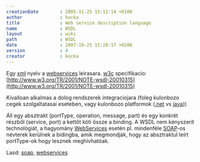 ```yaml
---
creationDate        : 2005-11-25 15:12:14 +0100 
author              : kocka 
title               : Web service description language 
name                : WSDL 
layout              : wiki 
path                : WSDL 
date                : 2007-10-25 15:28:17 +0200 
version             : 4 
creator             : kocka 
---
```

Egy [xml](XML.html) nyelv a [webservices](WebServices.html) leirasara. [w3c](w3c.html) specifikacio: [http://www.w3.org/TR/2001/NOTE-wsdl-20010315](http://www.w3.org/TR/2001/NOTE-wsdl-20010315)

Kivalloan alkalmas a dolog rendszerek integraciojara (foleg kulonbozo cegek szolgaltatasai eseteben, vagy kulonbozo platformok ([.net](.net.html) vs [java](java.html)))

Áll egy absztrakt (portType, operation, message, part) és egy konkrét részből (service, port) a kettőt köti össze a binding. A WSDL nem kényszerít technológiát, a hagyomány [WebServices](WebServices.html) esetén pl. mindenféle [SOAP](SOAP.html)-os névterek kerülnek a bidingba, amik megmondják, hogy az absztraktul leírt portType-ok hogy lesznek meghívhatóak.


Lasd: [soap](SOAP.html), [webservices](WebServices.html)


